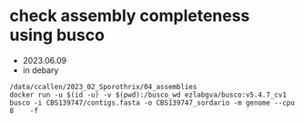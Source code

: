# check assembly completeness using busco

* 2023.06.09
* in debary

```
/data/ccallen/2023_02_Sporothrix/04_assemblies
docker run -u $(id -u) -v $(pwd):/busco_wd ezlabgva/busco:v5.4.7_cv1 busco -i CBS139747/contigs.fasta -o CBS139747_sordario -m genome --cpu 8 	 -f

```